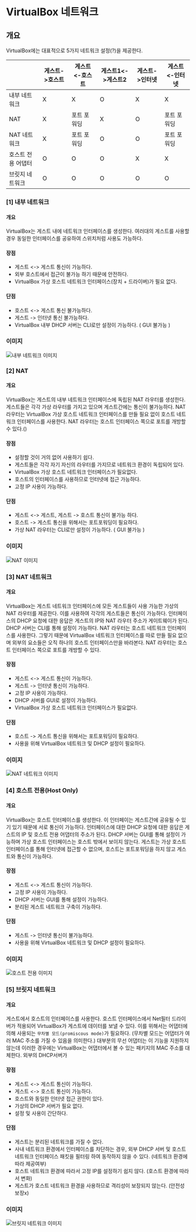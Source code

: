# VirtualBox 네트워크

## 개요 

VirtualBox에는 대표적으로 5가지 네트워크 설정(?)을 제공한다.

|                  | 게스트->호스트 | 게스트<-호스트 | 게스트1<->게스트2 | 게스트->인터넷 | 게스트<-인터넷 | 
| ---              | ---           | ---           | ---              | ---          | ---           |
| 내부 네트워크     |   X   |   X   |   O   |   X   |   X   |
| NAT              |    X   |   포트 포워딩 | X | O | 포트 포워딩|
| NAT 네트워크      | X | 포트 포워딩 | O | O | 포트 포워딩 |
| 호스트 전용 어댑터 | O | O | O | X | X |
| 브릿지 네트워크    | O | O | O | O | O |

### [1] 내부 네트워크

#### 개요

VirtualBox는 게스트 내에 네트워크 인터페이스를 생성한다.
여러대의 게스트를 사용할 경우 동일한 인터페이스를 공유하여 스위치처럼 사용도 가능하다.

#### 장점

- 게스트 <-> 게스트 통신이 가능하다.
- 외부 호스트에서 접근이 불가능 하기 때문에 안전하다.
- VirtualBox 가상 호스트 네트워크 인터페이스(장치 + 드라이버)가 필요 없다.

#### 단점

- 호스트 <-> 게스트 통신 불가능하다.
- 게스트 -> 인터넷 통신 불가능하다.
- VirtualBox 내부 DHCP 서버는 CLI로만 설정이 가능하다. ( GUI 불가능 )

### 이미지

![내부 네트워크 이미지](./img/03_네트워크/01_내부네트워크.png)

### [2] NAT

#### 개요

VirtualBox는 게스트의 내부 네트워크 인터페이스에 독립된 NAT 라우터를 생성한다.
게스트들은 각각 가상 라우터를 가지고 있으며 게스트간에는 통신이 불가능하다.
NAT 라우터는 VirtualBox 가상 호스트 네트워크 인터페이스를 만들 필요 없이 호스트 네트워크 인터페이스를 사용한다.
NAT 라우터는 호스트 인터페이스 쪽으로 포트를 개방할 수 있다.()

#### 장점

- 설정할 것이 거의 없어 사용하기 쉽다.
- 게스트들은 각각 자기 자신의 라우터를 가지므로 네트워크 환경이 독립되어 있다.
- VirtualBox 가상 호스트 네트워크 인터페이스가 필요없다.
- 호스트의 인터페이스를 사용하므로 인터넷에 접근 가능하다.
- 고정 IP 사용이 가능하다.

#### 단점

- 게스트 <-> 게스트, 게스트 -> 호스트 통신이 불가능 하다.
- 호스트 -> 게스트 통신을 위해서는 포트포워딩이 필요하다.
- 가상 NAT 라우터는 CLI로만 설정이 가능하다. ( GUI 불가능 )

### 이미지

![NAT 이미지](./img/03_네트워크/02_NAT.png)

### [3] NAT 네트워크

#### 개요

VirtualBox는 게스트 네트워크 인터페이스에 모든 게스트들이 사용 가능한 가상의 NAT 라우터를 제공한다. 
이를 사용하여 각각의 게스트들은 통신이 가능하다.
인터페이스의 DHCP 요청에 대한 응답은 게스트의 IP와 NAT 라우터 주소가 게이트웨이가 된다.
DHCP 서버는 CLI를 통해 설정이 가능하다. NAT 라우터는 호스트 네트워크 인터페이스를 사용한다. 그렇기 때문에 VirtualBox 네트워크 인터페이스를 따로 만들 필요 없으며 외부의 요소들은 오직 하나의 호스트 인터페이스만을 바라본다.
NAT 라우터는 호스트 인터페이스 쪽으로 포트를 개방할 수 있다.

#### 장점

- 게스트 <-> 게스트 통신이 가능하다.
- 게스트 -> 인터넷 통신이 가능하다.
- 고정 IP 사용이 가능하다.
- DHCP 서버를 GUI로 설정이 가능하다.
- VirtualBox 가상 호스트 네트워크 인터페이스가 필요없다.

#### 단점

- 호스트 -> 게스트 통신을 위해서는 포트포워딩이 필요하다.
- 사용을 위해 VirtualBox 네트워크 및 DHCP 설정이 필요하다.

### 이미지

![NAT 네트워크 이미지](./img/03_네트워크/03_NAT네트워크.png)

### [4] 호스트 전용(Host Only)

#### 개요

VirtualBox는 호스트 인터페이스를 생성한다. 이 인터페이는 게스트간에 공유될 수 있기 있기 때문에 서로 통신이 가능하다. 인터페이스에 대한 DHCP 요청에 대한 응답은 게스트의 IP 및 호스트 전용 어댑터의 주소가 된다.
DHCP 서버는 GUI를 통해 설정이 가능하며 가상 호스트 인터페이스는 호스트 밖에서 보이지 않는다.
게스트는 가상 호스트 인터페이스를 통해 인터넷에 접근할 수 없으며, 호스트는 포트포워딩을 하지 않고 게스트와 통신이 가능하다.

#### 장점

- 게스트 <-> 게스트 통신이 가능하다.
- 고정 IP 사용이 가능하다.
- DHCP 서버는 GUI를 통해 설정이 가능하다.
- 분리된 게스트 네트워크 구축이 가능하다.

#### 단점

- 게스트 -> 인터넷 통신이 불가능하다.
- 사용을 위해 VirtualBox 네트워크 및 DHCP 설정이 필요하다.

### 이미지

![호스트 전용 이미지](./img/03_네트워크/04_호스트전용.png)

### [5] 브릿지 네트워크

#### 개요

게스트에서 호스트의 인터페이스를 사용한다.
호스트 인터페이스에서 Net필터 드라이버가 적용되어 VirtualBox가 게스트에 데이터를 보낼 수 있다.
이를 위해서는 어댑터에 의해 사용되는 `무차별 모드(promiscous mode)`가 필요하다. (무차별 모드는 어댑터가 여러 MAC 주소를 가질 수 있음을 의미한다.)
대부분의 무선 어댑터는 이 기능을 지원하지 않는데 이러한 경우에는 VirtualBox는 어댑터에서 볼 수 있는 패키지의 MAC 주소를 대체한다.
외부의 DHCP서버가 

#### 장점

- 게스트 <-> 게스트 통신이 가능하다.
- 게스트 <-> 호스트 통신이 가능하다. 
- 호스트와 동일한 인터넷 접근 권한이 있다.
- 가상의 DHCP 서버가 필요 없다.
- 설정 및 사용이 간단하다.

#### 단점

- 게스트는 분리된 네트워크를 가질 수 없다.
- 사내 네트워크 환경에서 인터페이스를 차단하는 경우, 외부 DHCP 서버 및 호스트 네트워크 인터페이스 패킷을 필터링 하여 동작하지 않을 수 있다. (네트워크 환경에 따라 제공여부)
- 호스트 네트워크 환경에 따라서 고정 IP를 설정하기 쉽지 않다. (호스트 환경에 따라서 변화)
- 게스트가 호스트 네트워크 환경을 사용하므로 격리성이 보장되지 않는다. (안전성 보장x)

### 이미지

![브릿지 네트워크 이미지](./img/03_네트워크/05_브릿지(wireless).png)